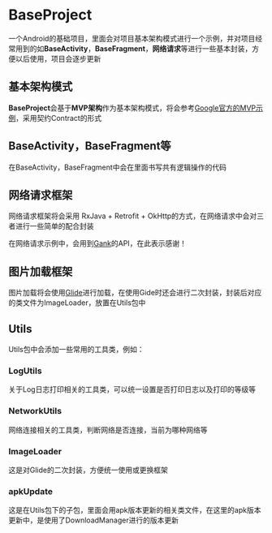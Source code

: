 # BaseProject

一个Android的基础项目，里面会对项目基本架构模式进行一个示例，并对项目经常用到的如**BaseActivity**，**BaseFragment**，**网络请求**等进行一些基本封装，方便以后使用，项目会逐步更新

## 基本架构模式

**BaseProject**会基于**MVP架构**作为基本架构模式，将会参考[Google官方的MVP示例](https://github.com/googlesamples/android-architecture/tree/todo-mvp/)，采用契约Contract的形式

## BaseActivity，BaseFragment等

在BaseActivity，BaseFragment中会在里面书写共有逻辑操作的代码

## 网络请求框架

网络请求框架将会采用 RxJava + Retrofit + OkHttp的方式，在网络请求中会对三者进行一些简单的配合封装

在网络请求示例中，会用到[Gank](http://gank.io/)的API，在此表示感谢！

## 图片加载框架

图片加载将会使用[Glide](https://github.com/bumptech/glide)进行加载，在使用Gide时还会进行二次封装，封装后对应的类文件为ImageLoader，放置在Utils包中

## Utils

Utils包中会添加一些常用的工具类，例如：

### LogUtils

关于Log日志打印相关的工具类，可以统一设置是否打印日志以及打印的等级等

### NetworkUtils

网络连接相关的工具类，判断网络是否连接，当前为哪种网络等

### ImageLoader

这是对Glide的二次封装，方便统一使用或更换框架

### apkUpdate

这是在Utils包下的子包，里面会用apk版本更新的相关类文件，在这里的apk版本更新中，是使用了DownloadManager进行的版本更新
